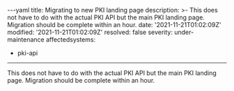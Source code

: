 ---yaml
title: Migrating to new PKI landing page
description: >-
  This does not have to do with the actual PKI API but the main PKI landing
  page. Migration should be complete within an hour.
date: '2021-11-21T01:02:09Z'
modified: '2021-11-21T01:02:09Z'
resolved: false
severity: under-maintenance
affectedsystems:
  - pki-api
---
This does not have to do with the actual PKI API but the main PKI landing page. Migration should be complete within an hour.

